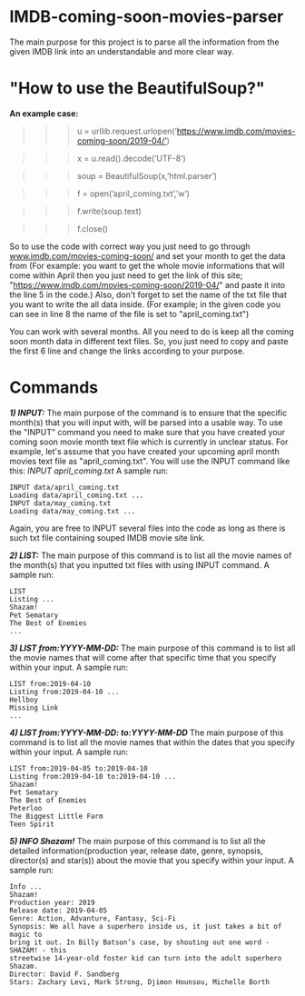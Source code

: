 # IMDB-coming-soon-movies-parser
  The main purpose for this project is to parse all the information from the given IMDB link into an understandable and more clear way.
# "How to use the BeautifulSoup?"
__An example case:__
>>> u = urllib.request.urlopen(’https://www.imdb.com/movies-coming-soon/2019-04/’)

>>> x = u.read().decode(’UTF-8’)

>>> soup = BeautifulSoup(x,’html.parser’)

>>> f = open(’april_coming.txt’,’w’)

>>> f.write(soup.text)

>>> f.close()

  So to use the code with correct way you just need to go through www.imdb.com/movies-coming-soon/ and set your month to  get the data from (For example: you want to get the whole movie informations that will come within April then you just need to get the link of this site; "https://www.imdb.com/movies-coming-soon/2019-04/" and paste it into the line 5 in the code.) Also, don't forget to set the name of the txt file that you want to write the all data inside. (For example; in the given code you can see in line 8 the name of the file is set to "april_coming.txt") 
  
  You can work with several months. All you need to do is keep all the coming soon month data in different text files. So, you just need to copy and paste the first 6 line and change the links according to your purpose.
# Commands
  ___1) INPUT:___
  The main purpose of the command is to ensure that the specific month(s) that you will input with, will be parsed into a usable way. To use the "INPUT" command you need to make sure that you have created your coming soon movie month text file which is currently in unclear status. For example, let's assume that you have created your upcoming april month movies text file as "april_coming.txt". You will use the INPUT command like this: _INPUT april_coming.txt_ A sample run:
  
	INPUT data/april_coming.txt
	Loading data/april_coming.txt ...
	INPUT data/may_coming.txt
	Loading data/may_coming.txt ...
	
Again, you are free to INPUT several files into the code as long as there is such txt file containing souped IMDB movie site link.
 
 ___2) LIST:___
 The main purpose of this command is to list all the movie names of the month(s) that you inputted txt files with using INPUT command. A sample run:
 
 	LIST
	Listing ...
	Shazam!
	Pet Sematary
	The Best of Enemies
	...

 ___3) LIST from:YYYY-MM-DD:___
 The main purpose of this command is to list all the movie names that will come after that specific time that you specify within your input. A sample run:
	
	LIST from:2019-04-10
	Listing from:2019-04-10 ...
	Hellboy
	Missing Link
	...
	
 ___4) LIST from:YYYY-MM-DD: to:YYYY-MM-DD___
	 The main purpose of this command is to list all the movie names that within the dates that you specify within your input. A sample run: 
	 
	LIST from:2019-04-05 to:2019-04-10
	Listing from:2019-04-10 to:2019-04-10 ...
	Shazam!
	Pet Sematary
	The Best of Enemies
	Peterloo
	The Biggest Little Farm
	Teen Spirit
	
 ___5) INFO Shazam!___
 	The main purpose of this command is to list all the detailed information(production year, release date, genre, synopsis, director(s) and star(s)) about the movie that you specify within your input. A sample run:
	
	Info ...
	Shazam!
	Production year: 2019
	Release date: 2019-04-05
	Genre: Action, Advanture, Fantasy, Sci-Fi
	Synopsis: We all have a superhero inside us, it just takes a bit of magic to
	bring it out. In Billy Batson’s case, by shouting out one word - SHAZAM! - this
	streetwise 14-year-old foster kid can turn into the adult superhero Shazam.
	Director: David F. Sandberg
	Stars: Zachary Levi, Mark Strong, Djimon Hounsou, Michelle Borth


